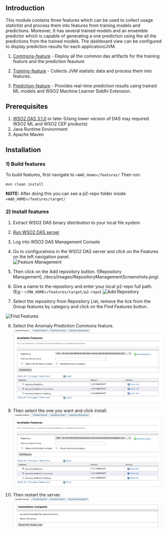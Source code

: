 ## Introduction
This module contains three features which can be used to collect usage statictist and process them into features from training models and predictions. Moreover, It has several trained models and an ensemble predictor which is capable of generating a one prediction using the all the predictions from the trained models. The dashboard view can be configured to display prediction results for each application/JVM.

1. [Commons-feature](/features/commons-feature) - Deploy all the common das artifacts for the training feature and the prediction feauture
  
1. [Training-feature](/features/training-feature) - Collects JVM statistic data and process them into features.
   
2. [Prediction-feature](/features/prediction-feature) - Provides real-time prediction results using trained ML models and WSO2 Machine Learner Siddhi Extension.

## Prerequisites

1. [WSO2 DAS 3.1.0](http://wso2.com/products/data-analytics-server/) or later (Using lower version of DAS may required WSO2 ML and WSO2 CEP products)
2. Java Runtime Environment
3. Apache Maven

## Installation

### 1) Build features

   To build features, first navigate to ```<AAD_Home>/features/``` Then run:
   
   ```
   mvn clean install
   ```
   **NOTE:** After doing this you can see a p2-repo folder inside ```<AAD_HOME>/features/target/```
      
### 2) Install features
   
  1. Extract WSO2 DAS binary distribution to your local file system.
  
  2. [Run WSO2 DAS server](https://docs.wso2.com/display/DAS310/Running+the+Product#RunningtheProduct-Startingtheserver)
  
  3. Log into WSO2 DAS Management Console
  
  4. Go to configurations in the WSO2 DAS server and click on the Features on the left navigation panel.   
  ![Feature Management](../docs/images/FeatureManagementScreenshots.png)
  
  5. Then click on the Add repository button.
  ![Repository Management]../docs/images/RepositoryManagementScreenshots.png)
  
  6. Give a name to the repository and enter your local p2-repo full path. (Eg:- ```<JMA_HOME>/features/target/p2-repo```)
  ![Add Repository](../docs/images/AddRepositoryScreenshots.png)
  
  7. Select the repository from Repository List, remove the tick from the Group features by category and click on the Find Features button.
  
  ![Find Features](../docs/images/FindFeaturesScreenshots.png)
  
  8. Select the Anomaly Prediction Commons feature.
    ![Install Features](../docs/images/CommonsFeaturesScreenshots.png)
    
  9. Then select the one you want and click install.
    ![Install Features](../docs/images/InstallFeaturesScreenshots.png)
  
  10. Then restart the server.
  ![Install Features](../docs/images/RestartServerScreenshots.png)

